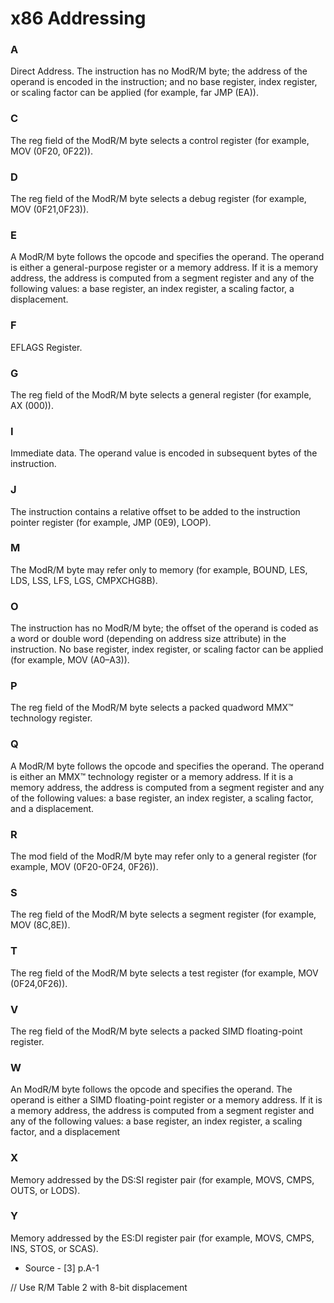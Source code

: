 # x86 Addressing

### A
Direct Address. The instruction has no ModR/M byte; the address of the operand is encoded
in the instruction; and no base register, index register, or scaling factor can be
applied (for example, far JMP (EA)).

### C
The reg field of the ModR/M byte selects a control register (for example,
MOV (0F20, 0F22)).

### D
The reg field of the ModR/M byte selects a debug register (for example,
MOV (0F21,0F23)).

### E
A ModR/M byte follows the opcode and specifies the operand. The operand is either a
general-purpose register or a memory address. If it is a memory address, the address is
computed from a segment register and any of the following values: a base register, an
index register, a scaling factor, a displacement.

### F
EFLAGS Register.

### G
The reg field of the ModR/M byte selects a general register (for example, AX (000)).

### I
Immediate data. The operand value is encoded in subsequent bytes of the instruction.

### J
The instruction contains a relative offset to be added to the instruction pointer register
(for example, JMP (0E9), LOOP).

### M
The ModR/M byte may refer only to memory (for example, BOUND, LES, LDS, LSS,
LFS, LGS, CMPXCHG8B).

### O
The instruction has no ModR/M byte; the offset of the operand is coded as a word or
double word (depending on address size attribute) in the instruction. No base register,
index register, or scaling factor can be applied (for example, MOV (A0–A3)).

### P
The reg field of the ModR/M byte selects a packed quadword MMX™ technology register.

### Q
A ModR/M byte follows the opcode and specifies the operand. The operand is either
an MMX™ technology register or a memory address. If it is a memory address, the address
is computed from a segment register and any of the following values: a base register,
an index register, a scaling factor, and a displacement.

### R
The mod field of the ModR/M byte may refer only to a general register (for example,
MOV (0F20-0F24, 0F26)).

### S
The reg field of the ModR/M byte selects a segment register (for example, MOV
(8C,8E)).

### T
The reg field of the ModR/M byte selects a test register (for example, MOV
(0F24,0F26)).

### V
The reg field of the ModR/M byte selects a packed SIMD floating-point register.

### W
An ModR/M byte follows the opcode and specifies the operand. The operand is either
a SIMD floating-point register or a memory address. If it is a memory address, the address
is computed from a segment register and any of the following values: a base register,
an index register, a scaling factor, and a displacement

### X
Memory addressed by the DS:SI register pair (for example, MOVS, CMPS, OUTS, or
LODS).

### Y
Memory addressed by the ES:DI register pair (for example, MOVS, CMPS, INS,
STOS, or SCAS).

* Source - [3] p.A-1




// Use R/M Table 2 with 8-bit displacement



